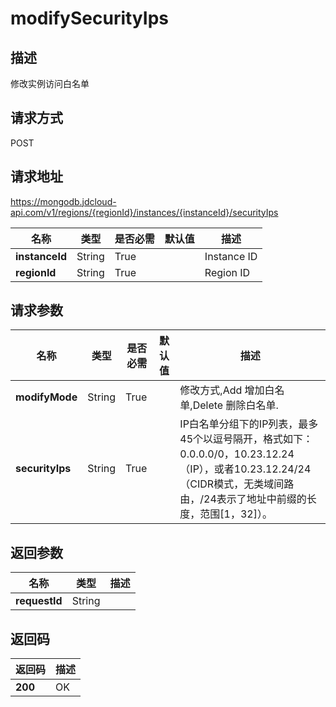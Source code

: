 # modifySecurityIps


## 描述
修改实例访问白名单

## 请求方式
POST

## 请求地址
https://mongodb.jdcloud-api.com/v1/regions/{regionId}/instances/{instanceId}/securityIps

|名称|类型|是否必需|默认值|描述|
|---|---|---|---|---|
|**instanceId**|String|True||Instance ID|
|**regionId**|String|True||Region ID|

## 请求参数
|名称|类型|是否必需|默认值|描述|
|---|---|---|---|---|
|**modifyMode**|String|True||修改方式,Add 增加白名单,Delete 删除白名单.|
|**securityIps**|String|True||IP白名单分组下的IP列表，最多45个以逗号隔开，格式如下：0.0.0.0/0，10.23.12.24（IP），或者10.23.12.24/24（CIDR模式，无类域间路由，/24表示了地址中前缀的长度，范围[1，32]）。|


## 返回参数
|名称|类型|描述|
|---|---|---|
|**requestId**|String||



## 返回码
|返回码|描述|
|---|---|
|**200**|OK|
